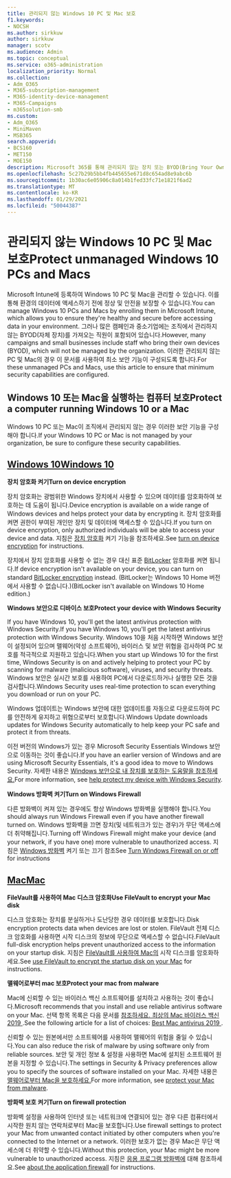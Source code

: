 ```yaml
---
title: 관리되지 않는 Windows 10 PC 및 Mac 보호
f1.keywords:
- NOCSH
ms.author: sirkkuw
author: sirkkuw
manager: scotv
ms.audience: Admin
ms.topic: conceptual
ms.service: o365-administration
localization_priority: Normal
ms.collection:
- Adm_O365
- M365-subscription-management
- M365-identity-device-management
- M365-Campaigns
- m365solution-smb
ms.custom:
- Adm_O365
- MiniMaven
- MSB365
search.appverid:
- BCS160
- MET150
- MOE150
description: Microsoft 365를 통해 관리되지 않는 장치 또는 BYOD(Bring Your Own Devices)를 보호합니다.
ms.openlocfilehash: 5c27b29b5bb4fb445655e671d8c654ad8e9abc6b
ms.sourcegitcommit: 1b30ac6e05906c8a014b1fed33fc71e1821f6ad2
ms.translationtype: MT
ms.contentlocale: ko-KR
ms.lasthandoff: 01/29/2021
ms.locfileid: "50044387"
---
```

# <a name="protect-unmanaged-windows-10-pcs-and-macs"></a><span data-ttu-id="21874-103">관리되지 않는 Windows 10 PC 및 Mac 보호</span><span class="sxs-lookup"><span data-stu-id="21874-103">Protect unmanaged Windows 10 PCs and Macs</span></span>

<span data-ttu-id="21874-104">Microsoft Intune에 등록하여 Windows 10 PC 및 Mac을 관리할 수 있습니다. 이를 통해 환경의 데이터에 액세스하기 전에 정상 및 안전을 보장할 수 있습니다.</span><span class="sxs-lookup"><span data-stu-id="21874-104">You can manage Windows 10 PCs and Macs by enrolling them in Microsoft Intune, which allows you to ensure they're healthy and secure before accessing data in your environment.</span></span> <span data-ttu-id="21874-105">그러나 많은 캠페인과 중소기업에는 조직에서 관리하지 않는 BYOD(자체 장치)를 가져오는 직원이 포함되어 있습니다.</span><span class="sxs-lookup"><span data-stu-id="21874-105">However, many campaigns and small businesses include staff who bring their own devices (BYOD), which will not be managed by the organization.</span></span> <span data-ttu-id="21874-106">이러한 관리되지 않는 PC 및 Mac의 경우 이 문서를 사용하여 최소 보안 기능이 구성되도록 합니다.</span><span class="sxs-lookup"><span data-stu-id="21874-106">For these unmanaged PCs and Macs, use this article to ensure that minimum security capabilities are configured.</span></span>

<!--A Windows 10 PC is considered managed after you have completed the following two steps:

1. You (or the admin) set up device and data protection policies in the [setup  wizard](../business/set-up.md).

2. You have [connected your computer to Azure Active Directory](../business/set-up-windows-devices.md) and use your Microsoft 365 username and password to sign in.
3. --> 

## <a name="protect-a-computer-running-windows-10-or-a-mac"></a><span data-ttu-id="21874-107">Windows 10 또는 Mac을 실행하는 컴퓨터 보호</span><span class="sxs-lookup"><span data-stu-id="21874-107">Protect a computer running Windows 10 or a Mac</span></span>

<!--If you have a PC that is running Windows 10 that is not connected to Microsoft 365, or a Mac, the Microsoft 365 protections do not apply to it, but here are some things you can do to keep your data secure on these devices as well:
-->
<span data-ttu-id="21874-108">Windows 10 PC 또는 Mac이 조직에서 관리되지 않는 경우 이러한 보안 기능을 구성해야 합니다.</span><span class="sxs-lookup"><span data-stu-id="21874-108">If your Windows 10 PC or Mac is not managed by your organization, be sure to configure these security capabilities.</span></span>

## <a name="windows-10"></a>[<span data-ttu-id="21874-109">Windows 10</span><span class="sxs-lookup"><span data-stu-id="21874-109">Windows 10</span></span>](#tab/Windows10)

<span data-ttu-id="21874-110">**장치 암호화 켜기**</span><span class="sxs-lookup"><span data-stu-id="21874-110">**Turn on device encryption**</span></span><p>

<span data-ttu-id="21874-111">장치 암호화는 광범위한 Windows 장치에서 사용할 수 있으며 데이터를 암호화하여 보호하는 데 도움이 됩니다.</span><span class="sxs-lookup"><span data-stu-id="21874-111">Device encryption is available on a wide range of Windows devices and helps protect your data by encrypting it.</span></span> <span data-ttu-id="21874-112">장치 암호화를 켜면 권한이 부여된 개인만 장치 및 데이터에 액세스할 수 있습니다.</span><span class="sxs-lookup"><span data-stu-id="21874-112">If you turn on device encryption, only authorized individuals will be able to access your device and data.</span></span> <span data-ttu-id="21874-113">지침은 [장치 암호화](https://support.microsoft.com/help/4028713/windows-10-turn-on-device-encryption) 켜기 기능을 참조하세요.</span><span class="sxs-lookup"><span data-stu-id="21874-113">See [turn on device encryption](https://support.microsoft.com/help/4028713/windows-10-turn-on-device-encryption) for instructions.</span></span>

 <span data-ttu-id="21874-114">장치에서 장치 암호화를 사용할 수 없는 경우 대신 표준 [BitLocker](https://support.microsoft.com/help/4028713/windows-10-turn-on-device-encryption) 암호화를 켜면 됩니다.</span><span class="sxs-lookup"><span data-stu-id="21874-114">If device encryption isn't available on your device, you can turn on standard [BitLocker encryption](https://support.microsoft.com/help/4028713/windows-10-turn-on-device-encryption) instead.</span></span> <span data-ttu-id="21874-115">(BitLocker는 Windows 10 Home 버전에서 사용할 수 없습니다.)</span><span class="sxs-lookup"><span data-stu-id="21874-115">(BitLocker isn't available on Windows 10 Home edition.)</span></span> 

<span data-ttu-id="21874-116">**Windows 보안으로 디바이스 보호**</span><span class="sxs-lookup"><span data-stu-id="21874-116">**Protect your device with Windows Security**</span></span><p>
<span data-ttu-id="21874-117">If you have Windows 10, you'll get the latest antivirus protection with Windows Security.</span><span class="sxs-lookup"><span data-stu-id="21874-117">If you have Windows 10, you'll get the latest antivirus protection with Windows Security.</span></span> <span data-ttu-id="21874-118">Windows 10을 처음 시작하면 Windows 보안이 설정되어 있으며 맬웨어(악성 소프트웨어), 바이러스 및 보안 위협을 검사하여 PC 보호를 적극적으로 지원하고 있습니다.</span><span class="sxs-lookup"><span data-stu-id="21874-118">When you start up Windows 10 for the first time, Windows Security is on and actively helping to protect your PC by scanning for malware (malicious software), viruses, and security threats.</span></span> <span data-ttu-id="21874-119">Windows 보안은 실시간 보호를 사용하여 PC에서 다운로드하거나 실행한 모든 것을 검사합니다.</span><span class="sxs-lookup"><span data-stu-id="21874-119">Windows Security uses real-time protection to scan everything you download or run on your PC.</span></span>

<span data-ttu-id="21874-120">Windows 업데이트는 Windows 보안에 대한 업데이트를 자동으로 다운로드하여 PC를 안전하게 유지하고 위협으로부터 보호합니다.</span><span class="sxs-lookup"><span data-stu-id="21874-120">Windows Update downloads updates for Windows Security automatically to help keep your PC safe and protect it from threats.</span></span>

<span data-ttu-id="21874-121">이전 버전의 Windows가 있는 경우 Microsoft Security Essentials Windows 보안으로 이동하는 것이 좋습니다.</span><span class="sxs-lookup"><span data-stu-id="21874-121">If you have an earlier version of Windows and are using Microsoft Security Essentials, it's a good idea to move to Windows Security.</span></span> <span data-ttu-id="21874-122">자세한 내용은 [Windows 보안으로 내 장치를 보호하는 도움말을 참조하세요.](https://support.microsoft.com/help/17464/windows-10-help-protect-my-device-with-windows-security)</span><span class="sxs-lookup"><span data-stu-id="21874-122">For more information, see [help protect my device with Windows Security](https://support.microsoft.com/help/17464/windows-10-help-protect-my-device-with-windows-security).</span></span>

<span data-ttu-id="21874-123">**Windows 방화벽 켜기**</span><span class="sxs-lookup"><span data-stu-id="21874-123">**Turn on Windows Firewall**</span></span><p>
<span data-ttu-id="21874-124">다른 방화벽이 켜져 있는 경우에도 항상 Windows 방화벽을 실행해야 합니다.</span><span class="sxs-lookup"><span data-stu-id="21874-124">You should always run Windows Firewall even if you have another firewall turned on.</span></span> <span data-ttu-id="21874-125">Windows 방화벽을 끄면 장치(및 네트워크가 있는 경우)가 무단 액세스에 더 취약해집니다.</span><span class="sxs-lookup"><span data-stu-id="21874-125">Turning off Windows Firewall might make your device (and your network, if you have one) more vulnerable to unauthorized access.</span></span> <span data-ttu-id="21874-126">지침은 [Windows 방화벽](https://support.microsoft.com/help/4028544/windows-10-turn-windows-defender-firewall-on-or-off) 켜기 또는 끄기 참조</span><span class="sxs-lookup"><span data-stu-id="21874-126">See [Turn Windows Firewall on or off](https://support.microsoft.com/help/4028544/windows-10-turn-windows-defender-firewall-on-or-off) for instructions</span></span>

## <a name="mac"></a>[<span data-ttu-id="21874-127">Mac</span><span class="sxs-lookup"><span data-stu-id="21874-127">Mac</span></span>](#tab/Mac)

<span data-ttu-id="21874-128">**FileVault를 사용하여 Mac 디스크 암호화**</span><span class="sxs-lookup"><span data-stu-id="21874-128">**Use FileVault to encrypt your Mac disk**</span></span><p>
<span data-ttu-id="21874-129">디스크 암호화는 장치를 분실하거나 도난당한 경우 데이터를 보호합니다.</span><span class="sxs-lookup"><span data-stu-id="21874-129">Disk encryption protects data when devices are lost or stolen.</span></span> <span data-ttu-id="21874-130">FileVault 전체 디스크 암호화를 사용하면 시작 디스크의 정보에 무단으로 액세스할 수 없습니다.</span><span class="sxs-lookup"><span data-stu-id="21874-130">FileVault full-disk encryption helps prevent unauthorized access to the information on your startup disk.</span></span> <span data-ttu-id="21874-131">지침은 [FileVault를 사용하여 Mac의](https://support.apple.com/HT204837) 시작 디스크를 암호화하세요.</span><span class="sxs-lookup"><span data-stu-id="21874-131">See [use FileVault to encrypt the startup disk on your Mac](https://support.apple.com/HT204837) for instructions.</span></span>

<span data-ttu-id="21874-132">**맬웨어로부터 mac 보호**</span><span class="sxs-lookup"><span data-stu-id="21874-132">**Protect your mac from malware**</span></span><p>
<span data-ttu-id="21874-133">Mac에 신뢰할 수 있는 바이러스 백신 소프트웨어를 설치하고 사용하는 것이 좋습니다.</span><span class="sxs-lookup"><span data-stu-id="21874-133">Microsoft recommends that you install and use reliable antivirus software on your Mac.</span></span> <span data-ttu-id="21874-134">선택 항목 목록은 다음 문서를 [참조하세요. 최상의 Mac 바이러스 백신 2019 ](https://www.macworld.co.uk/feature/mac-software/mac-antivirus-3672182/).</span><span class="sxs-lookup"><span data-stu-id="21874-134">See the following article for a list of choices: [Best Mac antivirus 2019 ](https://www.macworld.co.uk/feature/mac-software/mac-antivirus-3672182/).</span></span>

<span data-ttu-id="21874-135">신뢰할 수 있는 원본에서만 소프트웨어를 사용하여 맬웨어의 위험을 줄일 수 있습니다.</span><span class="sxs-lookup"><span data-stu-id="21874-135">You can also reduce the risk of malware by using software only from reliable sources.</span></span> <span data-ttu-id="21874-136">보안 및 개인 정보 & 설정을 사용하면 Mac에 설치된 소프트웨어 원본을 지정할 수 있습니다.</span><span class="sxs-lookup"><span data-stu-id="21874-136">The settings in Security & Privacy preferences allow you to specify the sources of software installed on your Mac.</span></span> <span data-ttu-id="21874-137">자세한 내용은 [맬웨어로부터 Mac을 보호하세요.](https://support.apple.com/kb/PH25087)</span><span class="sxs-lookup"><span data-stu-id="21874-137">For more information, see [protect your Mac from malware](https://support.apple.com/kb/PH25087).</span></span>

<span data-ttu-id="21874-138">**방화벽 보호 켜기**</span><span class="sxs-lookup"><span data-stu-id="21874-138">**Turn on firewall protection**</span></span><p>
<span data-ttu-id="21874-139">방화벽 설정을 사용하여 인터넷 또는 네트워크에 연결되어 있는 경우 다른 컴퓨터에서 시작한 원치 않는 연락처로부터 Mac을 보호합니다.</span><span class="sxs-lookup"><span data-stu-id="21874-139">Use firewall settings to protect your Mac from unwanted contact initiated by other computers when you're connected to the Internet or a network.</span></span> <span data-ttu-id="21874-140">이러한 보호가 없는 경우 Mac은 무단 액세스에 더 취약할 수 있습니다.</span><span class="sxs-lookup"><span data-stu-id="21874-140">Without this protection, your Mac might be more vulnerable to unauthorized access.</span></span> <span data-ttu-id="21874-141">지침은 [응용 프로그램 방화벽에](https://support.apple.com/HT201642) 대해 참조하세요.</span><span class="sxs-lookup"><span data-stu-id="21874-141">See [about the application firewall](https://support.apple.com/HT201642) for instructions.</span></span>
